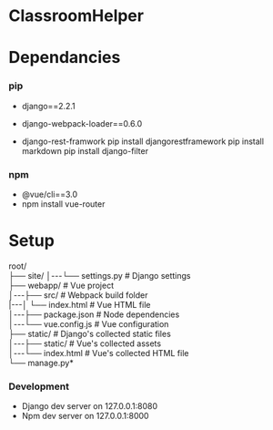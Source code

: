 # ClassroomHelper



# Dependancies
### pip
- django==2.2.1
- django-webpack-loader==0.6.0

- django-rest-framwork 
pip install djangorestframework
pip install markdown
pip install django-filter

### npm
- @vue/cli==3.0
- npm install vue-router


# Setup

root/  
├── site/
│---└── settings.py    # Django settings  
├── webapp/          # Vue project  
│---├── src/          # Webpack build folder  
|---│   └── index.html # Vue HTML file  
│---├── package.json   # Node dependencies  
│---└── vue.config.js  # Vue configuration  
├── static/            # Django's collected static files  
│---├── static/        # Vue's collected assets  
│---└── index.html     # Vue's collected HTML file  
└── manage.py*  

### Development
- Django dev server on 127.0.0.1:8080
- Npm dev server on 127.0.0.1:8000
